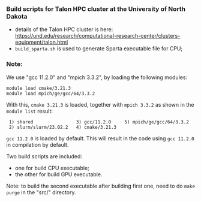 ### Build scripts for Talon HPC cluster at the University of North Dakota
  - details of the Talon HPC cluster is here: https://und.edu/research/computational-research-center/clusters-equipment/talon.html
  - `build_sparta.sh` is used to generate Sparta executable file for CPU;

### Note:
We use "gcc 11.2.0" and "mpich 3.3.2", by loading the following modules:
```
module load cmake/3.21.3
module load mpich/ge/gcc/64/3.3.2
```
With this, `cmake 3.21.3` is loaded, together with `mpich 3.3.2` as shown in the `module list` result:
```
 1) shared                3) gcc/11.2.0     5) mpich/ge/gcc/64/3.3.2  
 2) slurm/slurm/23.02.2   4) cmake/3.21.3  
```
`gcc 11.2.0` is loaded by default.
This will result in the code using `gcc 11.2.0` in compilation by default.

Two build scripts are included:
 - one for build CPU executable;
 - the other for build GPU executable.

Note: to build the second executable after building first one, need to do `make purge` in the "src/" directory.
